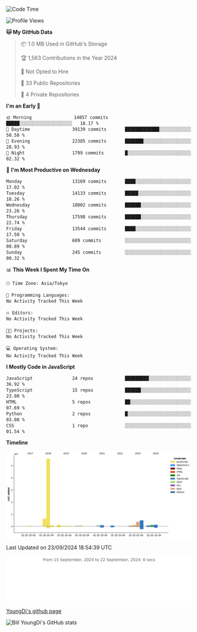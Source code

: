 <!--START_SECTION:waka-->
![Code Time](http://img.shields.io/badge/Code%20Time-951%20hrs%2054%20mins-blue)

![Profile Views](http://img.shields.io/badge/Profile%20Views-0-blue)

**🐱 My GitHub Data** 

> 📦 1.0 MB Used in GitHub's Storage 
 > 
> 🏆 1,563 Contributions in the Year 2024
 > 
> 🚫 Not Opted to Hire
 > 
> 📜 33 Public Repositories 
 > 
> 🔑 4 Private Repositories 
 > 
**I'm an Early 🐤** 

```text
🌞 Morning                14057 commits       █████░░░░░░░░░░░░░░░░░░░░   18.17 % 
🌆 Daytime                39139 commits       █████████████░░░░░░░░░░░░   50.58 % 
🌃 Evening                22385 commits       ███████░░░░░░░░░░░░░░░░░░   28.93 % 
🌙 Night                  1799 commits        █░░░░░░░░░░░░░░░░░░░░░░░░   02.32 % 
```
📅 **I'm Most Productive on Wednesday** 

```text
Monday                   13169 commits       ████░░░░░░░░░░░░░░░░░░░░░   17.02 % 
Tuesday                  14133 commits       █████░░░░░░░░░░░░░░░░░░░░   18.26 % 
Wednesday                18002 commits       ██████░░░░░░░░░░░░░░░░░░░   23.26 % 
Thursday                 17598 commits       ██████░░░░░░░░░░░░░░░░░░░   22.74 % 
Friday                   13544 commits       ████░░░░░░░░░░░░░░░░░░░░░   17.50 % 
Saturday                 689 commits         ░░░░░░░░░░░░░░░░░░░░░░░░░   00.89 % 
Sunday                   245 commits         ░░░░░░░░░░░░░░░░░░░░░░░░░   00.32 % 
```


📊 **This Week I Spent My Time On** 

```text
🕑︎ Time Zone: Asia/Tokyo

💬 Programming Languages: 
No Activity Tracked This Week

🔥 Editors: 
No Activity Tracked This Week

🐱‍💻 Projects: 
No Activity Tracked This Week

💻 Operating System: 
No Activity Tracked This Week
```

**I Mostly Code in JavaScript** 

```text
JavaScript               24 repos            █████████░░░░░░░░░░░░░░░░   36.92 % 
TypeScript               15 repos            ██████░░░░░░░░░░░░░░░░░░░   23.08 % 
HTML                     5 repos             ██░░░░░░░░░░░░░░░░░░░░░░░   07.69 % 
Python                   2 repos             █░░░░░░░░░░░░░░░░░░░░░░░░   03.08 % 
CSS                      1 repo              ░░░░░░░░░░░░░░░░░░░░░░░░░   01.54 % 
```



**Timeline**

![Lines of Code chart](https://raw.githubusercontent.com/Youngdi/Youngdi/master/assets/bar_graph.png)


 Last Updated on 23/09/2024 18:54:39 UTC
<!--END_SECTION:waka-->

![wakatime](./images/stat.svg)

[YoungDi's github page](https://youngdi.github.io)

![Bill YoungDi's GitHub stats](https://github-readme-stats.vercel.app/api?username=youngdi&count_private=true&show_icons=true)
